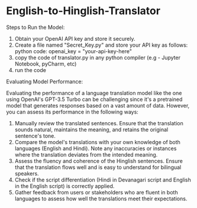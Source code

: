 # English-to-Hinglish-Translator
Steps to Run the Model:
  1) Obtain your OpenAI API key and store it securely.
  2) Create a file named "Secret_Key.py" and store your API key as follows:
     python code:
     openai_key = "your-api-key-here"
  3) copy the code of translator.py in any python compiler (e.g - Jupyter Notebook, pyCharm, etc)
  4) run the code

Evaluating Model Performance:

Evaluating the performance of a language translation model like the one using OpenAI's GPT-3.5 Turbo can be challenging 
since it's a pretrained model that generates responses based on a vast amount of data. However, you can assess its performance in the following ways:
1) Manually review the translated sentences. Ensure that the translation sounds natural, maintains the meaning, and retains the original sentence's tone.
2) Compare the model's translations with your own knowledge of both languages (English and Hindi). Note any inaccuracies or instances where the translation
   deviates from the intended meaning.
3) Assess the fluency and coherence of the Hinglish sentences. Ensure that the translation flows well and is easy to understand for bilingual speakers.
4) Check if the script differentiation (Hindi in Devanagari script and English in the English script) is correctly applied.
5) Gather feedback from users or stakeholders who are fluent in both languages to assess how well the translations meet their expectations.
